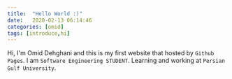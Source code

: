 ```yaml
---
title:  "Hello World :)"
date:   2020-02-13 06:14:46
categories: [omid]
tags: [introduce,hi]
---
```

Hi, I'm Omid Dehghani and this is my first website that hosted by `Github Pages`.
I am `Software Engineering STUDENT`. Learning and working at `Persian Gulf University`.
